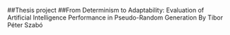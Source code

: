 ##Thesis project
##From Determinism to Adaptability: Evaluation of Artificial Intelligence Performance in Pseudo-Random Generation
By Tibor Péter Szabó
